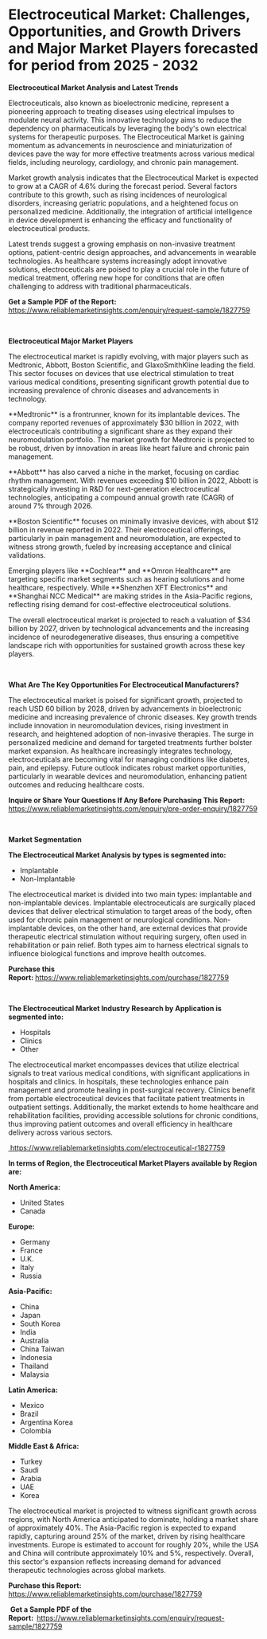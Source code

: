 <p><h1>Electroceutical Market: Challenges, Opportunities, and Growth Drivers and Major Market Players forecasted for period from 2025 - 2032</h1></p><p><strong>Electroceutical Market Analysis and Latest Trends</strong></p>
<p><p>Electroceuticals, also known as bioelectronic medicine, represent a pioneering approach to treating diseases using electrical impulses to modulate neural activity. This innovative technology aims to reduce the dependency on pharmaceuticals by leveraging the body's own electrical systems for therapeutic purposes. The Electroceutical Market is gaining momentum as advancements in neuroscience and miniaturization of devices pave the way for more effective treatments across various medical fields, including neurology, cardiology, and chronic pain management.</p><p>Market growth analysis indicates that the Electroceutical Market is expected to grow at a CAGR of 4.6% during the forecast period. Several factors contribute to this growth, such as rising incidences of neurological disorders, increasing geriatric populations, and a heightened focus on personalized medicine. Additionally, the integration of artificial intelligence in device development is enhancing the efficacy and functionality of electroceutical products.</p><p>Latest trends suggest a growing emphasis on non-invasive treatment options, patient-centric design approaches, and advancements in wearable technologies. As healthcare systems increasingly adopt innovative solutions, electroceuticals are poised to play a crucial role in the future of medical treatment, offering new hope for conditions that are often challenging to address with traditional pharmaceuticals.</p></p>
<p><strong>Get a Sample PDF of the Report:&nbsp;</strong> <a href="https://www.reliablemarketinsights.com/enquiry/request-sample/1827759?utm_campaign=3038&utm_medium=2&utm_source=Github&utm_content=ia&utm_term=13042025&utm_id=electroceutical">https://www.reliablemarketinsights.com/enquiry/request-sample/1827759</a></p>
<p>&nbsp;</p>
<p><strong>Electroceutical Major Market Players</strong></p>
<p><p>The electroceutical market is rapidly evolving, with major players such as Medtronic, Abbott, Boston Scientific, and GlaxoSmithKline leading the field. This sector focuses on devices that use electrical stimulation to treat various medical conditions, presenting significant growth potential due to increasing prevalence of chronic diseases and advancements in technology.</p><p>**Medtronic** is a frontrunner, known for its implantable devices. The company reported revenues of approximately $30 billion in 2022, with electroceuticals contributing a significant share as they expand their neuromodulation portfolio. The market growth for Medtronic is projected to be robust, driven by innovation in areas like heart failure and chronic pain management.</p><p>**Abbott** has also carved a niche in the market, focusing on cardiac rhythm management. With revenues exceeding $10 billion in 2022, Abbott is strategically investing in R&D for next-generation electroceutical technologies, anticipating a compound annual growth rate (CAGR) of around 7% through 2026.</p><p>**Boston Scientific** focuses on minimally invasive devices, with about $12 billion in revenue reported in 2022. Their electroceutical offerings, particularly in pain management and neuromodulation, are expected to witness strong growth, fueled by increasing acceptance and clinical validations.</p><p>Emerging players like **Cochlear** and **Omron Healthcare** are targeting specific market segments such as hearing solutions and home healthcare, respectively. While **Shenzhen XFT Electronics** and **Shanghai NCC Medical** are making strides in the Asia-Pacific regions, reflecting rising demand for cost-effective electroceutical solutions.</p><p>The overall electroceutical market is projected to reach a valuation of $34 billion by 2027, driven by technological advancements and the increasing incidence of neurodegenerative diseases, thus ensuring a competitive landscape rich with opportunities for sustained growth across these key players.</p></p>
<p>&nbsp;</p>
<p><strong>What Are The Key Opportunities For Electroceutical Manufacturers?</strong></p>
<p><p>The electroceutical market is poised for significant growth, projected to reach USD 60 billion by 2028, driven by advancements in bioelectronic medicine and increasing prevalence of chronic diseases. Key growth trends include innovation in neuromodulation devices, rising investment in research, and heightened adoption of non-invasive therapies. The surge in personalized medicine and demand for targeted treatments further bolster market expansion. As healthcare increasingly integrates technology, electroceuticals are becoming vital for managing conditions like diabetes, pain, and epilepsy. Future outlook indicates robust market opportunities, particularly in wearable devices and neuromodulation, enhancing patient outcomes and reducing healthcare costs.</p></p>
<p><strong>Inquire or Share Your Questions If Any Before Purchasing This Report:</strong> <a href="https://www.reliablemarketinsights.com/enquiry/pre-order-enquiry/1827759?utm_campaign=3038&utm_medium=2&utm_source=Github&utm_content=ia&utm_term=13042025&utm_id=electroceutical">https://www.reliablemarketinsights.com/enquiry/pre-order-enquiry/1827759</a></p>
<p>&nbsp;</p>
<p><strong>Market Segmentation</strong></p>
<p><strong>The Electroceutical Market Analysis by types is segmented into:</strong></p>
<p><ul><li>Implantable</li><li>Non-Implantable</li></ul></p>
<p><p>The electroceutical market is divided into two main types: implantable and non-implantable devices. Implantable electroceuticals are surgically placed devices that deliver electrical stimulation to target areas of the body, often used for chronic pain management or neurological conditions. Non-implantable devices, on the other hand, are external devices that provide therapeutic electrical stimulation without requiring surgery, often used in rehabilitation or pain relief. Both types aim to harness electrical signals to influence biological functions and improve health outcomes.</p></p>
<p><strong>Purchase this Report:&nbsp;</strong><a href="https://www.reliablemarketinsights.com/purchase/1827759?utm_campaign=3038&utm_medium=2&utm_source=Github&utm_content=ia&utm_term=13042025&utm_id=electroceutical">https://www.reliablemarketinsights.com/purchase/1827759</a></p>
<p>&nbsp;</p>
<p><strong>The Electroceutical Market Industry Research by Application is segmented into:</strong></p>
<p><ul><li>Hospitals</li><li>Clinics</li><li>Other</li></ul></p>
<p><p>The electroceutical market encompasses devices that utilize electrical signals to treat various medical conditions, with significant applications in hospitals and clinics. In hospitals, these technologies enhance pain management and promote healing in post-surgical recovery. Clinics benefit from portable electroceutical devices that facilitate patient treatments in outpatient settings. Additionally, the market extends to home healthcare and rehabilitation facilities, providing accessible solutions for chronic conditions, thus improving patient outcomes and overall efficiency in healthcare delivery across various sectors.</p></p>
<p><a href="https://www.reliablemarketinsights.com/electroceutical-r1827759?utm_campaign=3038&utm_medium=2&utm_source=Github&utm_content=ia&utm_term=13042025&utm_id=electroceutical">&nbsp;https://www.reliablemarketinsights.com/electroceutical-r1827759</a></p>
<p><strong>In terms of Region, the Electroceutical Market Players available by Region are:</strong></p>
<p>
    <p> <strong> North America: </strong>
        <ul>
            <li>United States</li>
            <li>Canada</li>
        </ul>
        </p> 
    <p> <strong> Europe: </strong>
        <ul>
            <li>Germany</li>
            <li>France</li>
            <li>U.K.</li>
            <li>Italy</li>
            <li>Russia</li>
        </ul>
        </p> 
    <p> <strong> Asia-Pacific: </strong>
        <ul>
            <li>China</li>
            <li>Japan</li>
            <li>South Korea</li>
            <li>India</li>
            <li>Australia</li>
            <li>China Taiwan</li>
            <li>Indonesia</li>
            <li>Thailand</li>
            <li>Malaysia</li>
        </ul>
        </p> 
    <p> <strong> Latin America: </strong>
        <ul>
            <li>Mexico</li>
            <li>Brazil</li>
            <li>Argentina Korea</li>
            <li>Colombia</li>
        </ul>
        </p> 
    <p> <strong> Middle East & Africa: </strong>
        <ul>
            <li>Turkey</li>
            <li>Saudi</li>
            <li>Arabia</li>
            <li>UAE</li>
            <li>Korea</li>
        </ul>
    </p>
    </p>
<p><p>The electroceutical market is projected to witness significant growth across regions, with North America anticipated to dominate, holding a market share of approximately 40%. The Asia-Pacific region is expected to expand rapidly, capturing around 25% of the market, driven by rising healthcare investments. Europe is estimated to account for roughly 20%, while the USA and China will contribute approximately 10% and 5%, respectively. Overall, this sector's expansion reflects increasing demand for advanced therapeutic technologies across global markets.</p></p>
<p><strong>Purchase this Report: </strong><a href="https://www.reliablemarketinsights.com/purchase/1827759?utm_campaign=3038&utm_medium=2&utm_source=Github&utm_content=ia&utm_term=13042025&utm_id=electroceutical">https://www.reliablemarketinsights.com/purchase/1827759</a></p>
<p>&nbsp;<strong>Get a Sample PDF of the Report:&nbsp;&nbsp;</strong><a href="https://www.reliablemarketinsights.com/enquiry/request-sample/1827759?utm_campaign=3038&utm_medium=2&utm_source=Github&utm_content=ia&utm_term=13042025&utm_id=electroceutical">https://www.reliablemarketinsights.com/enquiry/request-sample/1827759</a></p>
<p><strong></strong></p>
<p><p></p><p></p><p></p></p>